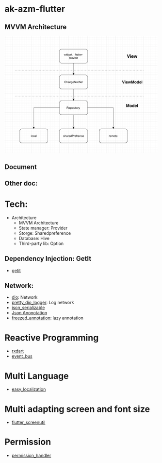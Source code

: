 # ak-azm-flutter

## MVVM Architecture


![](architecture.png)


## Document



## Other doc:




# Tech:
- Architecture
    - MVVM Architecture
    - State manager: Provider
    - Storge: Sharedpreference
    - Database: Hive
    - Third-party lib: Option

## Dependency Injection: GetIt
- [getit](https://pub.dev/packages/get_it)

## Network:
- [dio](https://github.com/flutterchina/dio): Network
- [pretty_dio_logger](https://pub.dev/packages/pretty_dio_logger/versions): Log network
- [json_serializable](https://pub.dev/packages/json_serializable)
- [Json Anonotation](https://pub.dev/packages/json_annotation)
- [freezed_annotation](https://pub.dev/packages/freezed_annotation): lazy annotation


# Reactive Programming
- [rxdart](https://github.com/ReactiveX/rxdart)
- [event_bus](https://pub.dev/packages/event_bus)

# Multi Language
- [easy_localization](https://pub.dev/packages/easy_localization)

# Multi adapting screen and font size
- [flutter_screenutil](https://pub.dev/packages/flutter_screenutil)

# Permission
- [permission_handler](https://pub.dev/packages/permission_handler) 

